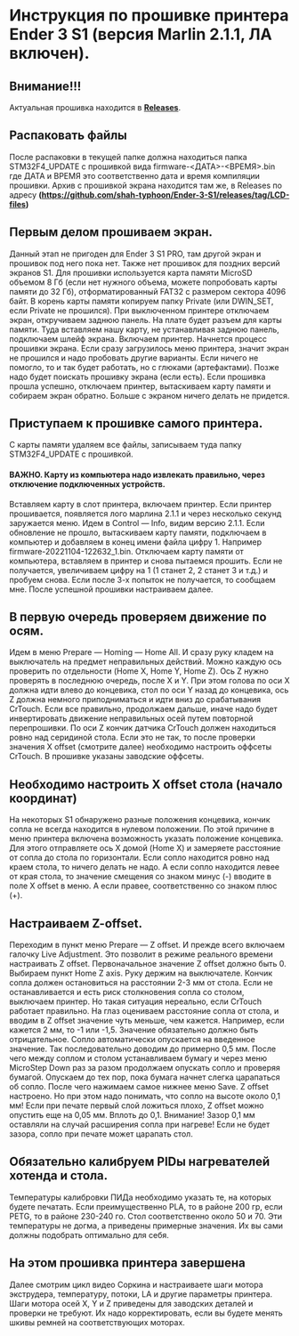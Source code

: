 # Инструкция по прошивке принтера Ender 3 S1 (версия Marlin 2.1.1, ЛА включен).

## Внимание!!!
Актуальная прошивка находится в **[Releases](https://github.com/shah-typhoon/Ender-3-S1/releases)**.

## Распаковать файлы
После распаковки в текущей папке должна находиться папка STM32F4_UPDATE с прошивкой вида firmware-<ДАТА>-<ВРЕМЯ>.bin
где ДАТА и ВРЕМЯ это соответственно дата и время компиляции прошивки. Архив с прошивкой экрана находится там же, в Releases по адресу **(https://github.com/shah-typhoon/Ender-3-S1/releases/tag/LCD-files)**

## Первым делом прошиваем экран. 
Данный этап не пригоден для Ender 3 S1 PRO, там другой экран и прошивок под него пока нет. Также нет прошивок для поздних версий экранов S1. 
Для прошивки используется карта памяти MicroSD объемом 8 Гб (если нет нужного объема, можете попробовать карты памяти до 32 Гб), отформатированный FAT32 с размером сектора 4096 байт.
В корень карты памяти копируем папку Private (или DWIN_SET, если Private не прошился). При выключенном принтере отключаем экран, откручиваем заднюю панель. На плате будет разъем для карты памяти. Туда вставляем нашу карту, не устанавливая заднюю панель, подключаем шлейф экрана. Включаем принтер. Начнется процесс прошивки экрана. Если сразу загрузилось меню принтера, значит экран не прошился и надо пробовать другие варианты. Если ничего не помогло, то и так будет работать, но с глюками (артефактами). Позже надо будет поискать прошивку экрана (если есть).
Если прошивка прошла успешно, отключаем принтер, вытаскиваем карту памяти и собираем экран обратно. Больше с экраном ничего делать не придется.

## Приступаем к прошивке самого принтера.
С карты памяти удаляем все файлы, записываем туда папку STM32F4_UPDATE с прошивкой.
#### ВАЖНО. Карту из компьютера надо извлекать правильно, через отключение подключенных устройств.
Вставляем карту в слот принтера, включаем принтер. Если принтер прошивается, появляется лого марлина 2.1.1 и через несколько секунд заружается меню. Идем в Control — Info, видим версию 2.1.1.
Если обновление не прошло, вытаскиваем карту памяти, подключаем в компьютер и добавляем в конец имени файла цифру 1. Например
firmware-20221104-122632_1.bin.
Отключаем карту памяти от компьютера, вставляем в принтер и снова пытаемся прошить. Если не получается, увеличиваем цифру на 1 (1 станет 2,
2 станет 3 и т.д.) и пробуем снова. Если после 3-х попыток не получается, то сообщаем мне. После успешной прошивки настраиваем далее.

## В первую очередь проверяем движение по осям.
Идем в меню Prepare — Homing — Home All. И сразу руку кладем на выключатель на предмет неправильных действий. Можно каждую ось проверить по отдельности (Home X, Home Y, Home Z). Ось Z нужно проверять в последнюю очередь, после X и Y.
При этом голова по оси X должна идти влево до концевика, стол по оси Y назад до концевика, ось Z должна немного приподниматься и идти вниз до срабатывания CrTouch. Если все правильно, продолжаем дальше, иначе надо будет инвертировать движение неправильных осей путем повторной перепрошивки.
По оси Z кончик датчика CrTouch должен находиться ровно над серидиной стола. Если это не так, то после проверки значения X offset (смотрите далее) необходимо настроить оффсеты CrTouch. В прошивке указаны заводские оффсеты.

## Необходимо настроить X offset стола (начало координат)
На некоторых S1 обнаружено разные положения концевика, кончик сопла не всегда находится в нулевом положении. По этой причине в меню принтера включена возможность указать положение концевика. Для этого отправляете ось X домой (Home X) и замеряете расстояние от сопла до стола по горизонтали. Если сопло находится ровно над краем стола, то ничего делать не надо. А если сопло находится левее от края стола, то значение смещения со знаком минус (-) вводите в поле X offset в меню. А если правее, соответственно со знаком плюс (+).

## Настраиваем Z-offset.
Переходим в пункт меню Prepare — Z offset. И прежде всего включаем галочку Live Adjustment. Это позволит в режиме реального времени настраивать Z offset. Первоначальное значение Z offset должно быть 0. Выбираем пункт Home Z axis. Руку держим на выключателе. Кончик сопла должен остановиться на расстоянии 2-3 мм от стола. Если не останавливается и есть риск столкновения сопла со столом, выключаем принтер. Но такая ситуация нереально, если CrTouch работает правильно.
На глаз оцениваем расстояние сопла от стола, и вводим в Z offset значение чуть меньше, чем кажется. Например, если кажется 2 мм, то -1 или -1,5. Значение обязательно должно быть отрицательное. Сопло автоматически опускается на введенное значение. Так последовательно доводим до примерно 0,5 мм. После чего между соплом и столом устанавливаем бумагу и через меню MicroStep Down раз за разом продолжаем опускать сопло и проверяя бумагой. Опускаем до тех пор, пока бумага начнет слегка царапаться об сопло. После чего нажимаем самое нижнее меню Save. Z offset настроено. Но при этом надо понимать, что сопло на высоте около 0,1 мм! Если при печате первый слой ложиться плохо, Z offset можно опустить еще на 0,05 мм. Вплоть до 0,1. Внимание! Зазор 0,1 мм оставляли на случай расширения сопла при нагреве! Если не будет зазора, сопло при печате может царапать стол.

## Обязательно калибруем PIDы нагревателей хотенда и стола.
Температуры калибровки ПИДа необходимо указать те, на которых будете печатать. Если преимущественно PLA, то в районе 200 гр, если PETG, то в районе 230-240 го. Стол соответственно около 50 и 70. Эти температуры не догма, а приведены примерные значения. Их вы сами должны подобрать оптимально для себя.

## На этом прошивка принтера завершена
Далее смотрим цикл видео Соркина и настраиваете шаги мотора экструдера, температуру, потоки, LA и другие параметры принтера. Шаги мотора осей X, Y и Z приведены для заводских деталей и проверки не требуют. Их надо корректировать, если вы будете менять шкивы ремней на соответствующих моторах.

